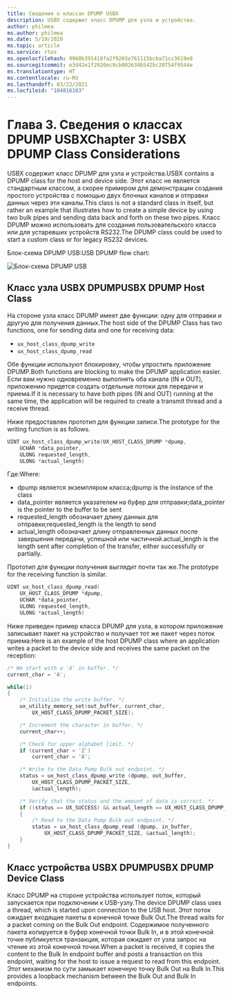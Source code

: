 ```yaml
---
title: Сведения о классах DPUMP USBX
description: USBX содержит класс DPUMP для узла и устройства.
author: philmea
ms.author: philmea
ms.date: 5/19/2020
ms.topic: article
ms.service: rtos
ms.openlocfilehash: 9960b391418fa2f9203e761115bcba71cc3619e8
ms.sourcegitcommit: e3d42e1f2920ec9cb002634b542bc20754f9544e
ms.translationtype: HT
ms.contentlocale: ru-RU
ms.lasthandoff: 03/22/2021
ms.locfileid: "104816103"
---
```

# <a name="chapter-3-usbx-dpump-class-considerations"></a><span data-ttu-id="7a50d-103">Глава 3. Сведения о классах DPUMP USBX</span><span class="sxs-lookup"><span data-stu-id="7a50d-103">Chapter 3: USBX DPUMP Class Considerations</span></span>

<span data-ttu-id="7a50d-104">USBX содержит класс DPUMP для узла и устройства.</span><span class="sxs-lookup"><span data-stu-id="7a50d-104">USBX contains a DPUMP class for the host and device side.</span></span> <span data-ttu-id="7a50d-105">Этот класс не является стандартным классом, а скорее примером для демонстрации создания простого устройства с помощью двух блочных каналов и отправки данных через эти каналы.</span><span class="sxs-lookup"><span data-stu-id="7a50d-105">This class is not a standard class in itself, but rather an example that illustrates how to create a simple device by using two bulk pipes and sending data back and forth on these two pipes.</span></span> <span data-ttu-id="7a50d-106">Класс DPUMP можно использовать для создания пользовательского класса или для устаревших устройств RS232.</span><span class="sxs-lookup"><span data-stu-id="7a50d-106">The DPUMP class could be used to start a custom class or for legacy RS232 devices.</span></span>

<span data-ttu-id="7a50d-107">Блок-схема DPUMP USB:</span><span class="sxs-lookup"><span data-stu-id="7a50d-107">USB DPUMP flow chart:</span></span>

![Блок-схема DPUMP USB](./media/usbx-host-stack-supplemental/usb-dpump-flow-chart.png)

## <a name="usbx-dpump-host-class"></a><span data-ttu-id="7a50d-109">Класс узла USBX DPUMP</span><span class="sxs-lookup"><span data-stu-id="7a50d-109">USBX DPUMP Host Class</span></span>

<span data-ttu-id="7a50d-110">На стороне узла класс DPUMP имеет две функции: одну для отправки и другую для получения данных.</span><span class="sxs-lookup"><span data-stu-id="7a50d-110">The host side of the DPUMP Class has two functions, one for sending data and one for receiving data:</span></span>

- `ux_host_class_dpump_write`
- `ux_host_class_dpump_read`

<span data-ttu-id="7a50d-111">Обе функции используют блокировку, чтобы упростить приложение DPUMP.</span><span class="sxs-lookup"><span data-stu-id="7a50d-111">Both functions are blocking to make the DPUMP application easier.</span></span> <span data-ttu-id="7a50d-112">Если вам нужно одновременно выполнять оба канала (IN и OUT), приложению придется создать отдельные потоки для передачи и приема.</span><span class="sxs-lookup"><span data-stu-id="7a50d-112">If it is necessary to have both pipes (IN and OUT) running at the same time, the application will be required to create a transmit thread and a receive thread.</span></span>

<span data-ttu-id="7a50d-113">Ниже предоставлен прототип для функции записи.</span><span class="sxs-lookup"><span data-stu-id="7a50d-113">The prototype for the writing function is as follows.</span></span>

```C
UINT ux_host_class_dpump_write(UX_HOST_CLASS_DPUMP *dpump,
    UCHAR *data_pointer,
    ULONG requested_length,  
    ULONG *actual_length)
```

<span data-ttu-id="7a50d-114">Где:</span><span class="sxs-lookup"><span data-stu-id="7a50d-114">Where:</span></span>

- <span data-ttu-id="7a50d-115">dpump является экземпляром класса;</span><span class="sxs-lookup"><span data-stu-id="7a50d-115">dpump is the instance of the class</span></span>
- <span data-ttu-id="7a50d-116">data_pointer является указателем на буфер для отправки;</span><span class="sxs-lookup"><span data-stu-id="7a50d-116">data_pointer is the pointer to the buffer to be sent</span></span>
- <span data-ttu-id="7a50d-117">requested_length обозначает длину данных для отправки;</span><span class="sxs-lookup"><span data-stu-id="7a50d-117">requested_length is the length to send</span></span>
- <span data-ttu-id="7a50d-118">actual_length обозначает длину отправленных данных после завершения передачи, успешной или частичной.</span><span class="sxs-lookup"><span data-stu-id="7a50d-118">actual_length is the length sent after completion of the transfer, either successfully or partially.</span></span>

<span data-ttu-id="7a50d-119">Прототип для функции получения выглядит почти так же.</span><span class="sxs-lookup"><span data-stu-id="7a50d-119">The prototype for the receiving function is similar.</span></span>

```C
UINT ux_host_class_dpump_read(
    UX_HOST_CLASS_DPUMP *dpump,
    UCHAR *data_pointer,
    ULONG requested_length,
    ULONG *actual_length)
```

<span data-ttu-id="7a50d-120">Ниже приведен пример класса DPUMP для узла, в котором приложение записывает пакет на устройство и получает тот же пакет через поток приема:</span><span class="sxs-lookup"><span data-stu-id="7a50d-120">Here is an example of the host DPUMP class where an application writes a packet to the device side and receives the same packet on the reception:</span></span>

```C
/* We start with a 'A' in buffer. */
current_char = 'A';

while(1)
{
    /* Initialize the write buffer. */
    ux_utility_memory_set(out_buffer, current_char,
        UX_HOST_CLASS_DPUMP_PACKET_SIZE);

    /* Increment the character in buffer. */
    current_char++;

    /* Check for upper alphabet limit. */
    if (current_char > 'Z')
        current_char = 'A';

    /* Write to the Data Pump Bulk out endpoint. */
    status = ux_host_class_dpump_write (dpump, out_buffer,
        UX_HOST_CLASS_DPUMP_PACKET_SIZE,
        &actual_length);

    /* Verify that the status and the amount of data is correct. */
    if ((status == UX_SUCCESS) && actual_length == UX_HOST_CLASS_DPUMP_PACKET_SIZE)
    {
        /* Read to the Data Pump Bulk out endpoint. */
        status = ux_host_class_dpump_read (dpump, in_buffer,
            UX_HOST_CLASS_DPUMP_PACKET_SIZE, &actual_length);
    }
}
```

## <a name="usbx-dpump-device-class"></a><span data-ttu-id="7a50d-121">Класс устройства USBX DPUMP</span><span class="sxs-lookup"><span data-stu-id="7a50d-121">USBX DPUMP Device Class</span></span>

<span data-ttu-id="7a50d-122">Класс DPUMP на стороне устройства использует поток, который запускается при подключении к USB-узлу.</span><span class="sxs-lookup"><span data-stu-id="7a50d-122">The device DPUMP class uses a thread, which is started upon connection to the USB host.</span></span> <span data-ttu-id="7a50d-123">Этот поток ожидает входящие пакеты в конечной точке Bulk Out.</span><span class="sxs-lookup"><span data-stu-id="7a50d-123">The thread waits for a packet coming on the Bulk Out endpoint.</span></span> <span data-ttu-id="7a50d-124">Содержимое полученного пакета копируется в буфер конечной точки Bulk In, и в этой конечной точке публикуется транзакция, которая ожидает от узла запрос на чтение из этой конечной точки.</span><span class="sxs-lookup"><span data-stu-id="7a50d-124">When a packet is received, it copies the content to the Bulk In endpoint buffer and posts a transaction on this endpoint, waiting for the host to issue a request to read from this endpoint.</span></span> <span data-ttu-id="7a50d-125">Этот механизм по сути замыкает конечную точку Bulk Out на Bulk In.</span><span class="sxs-lookup"><span data-stu-id="7a50d-125">This provides a loopback mechanism between the Bulk Out and Bulk In endpoints.</span></span>
